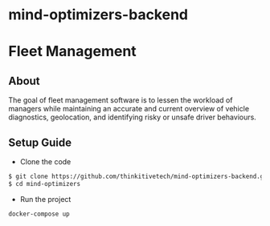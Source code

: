 # mind-optimizers-backend

# Fleet Management
## About

The goal of fleet management software is to lessen the workload of managers while maintaining an accurate and current overview of vehicle diagnostics, geolocation, and identifying risky or unsafe driver behaviours.

## Setup Guide

- Clone the code
```bash
$ git clone https://github.com/thinkitivetech/mind-optimizers-backend.git
$ cd mind-optimizers
```
- Run the project
```bash
docker-compose up
```
